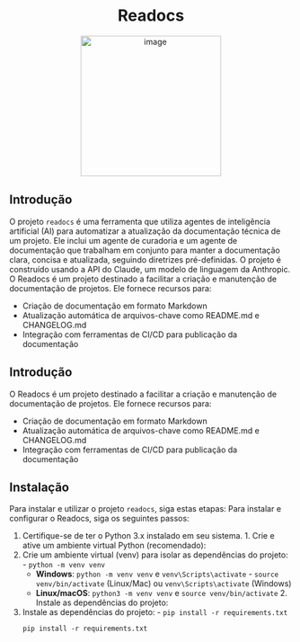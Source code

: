 <div align="center">

# Readocs	

<img width="250" height="250" alt="image" src="https://github.com/user-attachments/assets/9545feb4-e2e2-4ff4-af61-514f814cd564" />
</div>

## Introdução
O projeto `readocs` é uma ferramenta que utiliza agentes de inteligência artificial (AI) para automatizar a atualização da documentação técnica de um projeto. Ele inclui um agente de curadoria e um agente de documentação que trabalham em conjunto para manter a documentação clara, concisa e atualizada, seguindo diretrizes pré-definidas. O projeto é construído usando a API do Claude, um modelo de linguagem da Anthropic.	O Readocs é um projeto destinado a facilitar a criação e manutenção de documentação de projetos. Ele fornece recursos para:

- Criação de documentação em formato Markdown
- Atualização automática de arquivos-chave como README.md e CHANGELOG.md
- Integração com ferramentas de CI/CD para publicação da documentação

## Introdução
O Readocs é um projeto destinado a facilitar a criação e manutenção de documentação de projetos. Ele fornece recursos para:

- Criação de documentação em formato Markdown
- Atualização automática de arquivos-chave como README.md e CHANGELOG.md
- Integração com ferramentas de CI/CD para publicação da documentação


## Instalação
Para instalar e utilizar o projeto `readocs`, siga estas etapas:	Para instalar e configurar o Readocs, siga os seguintes passos:


1. Certifique-se de ter o Python 3.x instalado em seu sistema.	1. Crie e ative um ambiente virtual Python (recomendado):
2. Crie um ambiente virtual (venv) para isolar as dependências do projeto:	   - `python -m venv venv`
   - **Windows**: `python -m venv venv` e `venv\Scripts\activate`	   - `source venv/bin/activate` (Linux/Mac) ou `venv\Scripts\activate` (Windows)
   - **Linux/macOS**: `python3 -m venv venv` e `source venv/bin/activate`	2. Instale as dependências do projeto:
3. Instale as dependências do projeto:	   - `pip install -r requirements.txt`
   ```	3. Você está pronto para começar a usar o Readocs!
   pip install -r requirements.txt	
